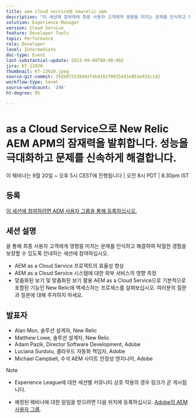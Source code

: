 ```yaml
---
title: aem cloud service용 newrelic apm
description: "이 세션에 참여하여 최종 사용자 고객에게 영향을 미치는 문제를 인식하고 해결하며, AEM as a Cloud Service 프로젝트의 효율성을 개선하고, AEM as a Cloud Service 시스템에 대한 외부 서비스의 영향력을 측정하고, 맞춤형 뷰를 최대한 활용하여 탁월한 경험을 제공하는 데 도움을 드립니다. AEMas a Cloud Service 에 기본적으로 포함된 기능인 New Relic에 액세스하는 프로세스에 대해 알아봅니다. 여러분의 질문과 질문에 주저하지 마세요."
solution: Experience Manager
version: Cloud Service
feature: Developer Tools
topic: Performance
role: Developer
level: Intermediate
doc-type: Event
last-substantial-update: 2023-09-08T00:00:00Z
jira: KT-13920
thumbnail: KT-13920.jpeg
source-git-commit: 192b072538492f4b4161f0915441e851e933c1d2
workflow-type: tm+mt
source-wordcount: '294'
ht-degree: 0%

---
```



# as a Cloud Service으로 New Relic AEM APM의 잠재력을 발휘합니다. 성능을 극대화하고 문제를 신속하게 해결합니다.

이 웨비나는 9월 20일 ~ 오후 5시 CEST에 진행됩니다 | 오전 8시 PDT | 8.30pm IST

## 등록

[이 세션에 참여하려면 AEM 사용자 그룹을 통해 등록하십시오.](https://aem-augs.adobe.com/events/details/adobe-experience-manager-aem-learning-chapter-presents-harness-the-power-of-new-relic-apm-for-aem-as-a-cloud-service-boost-performance-amp-rapid-issue-fix/)

## 세션 설명

을 통해 최종 사용자 고객에게 영향을 미치는 문제를 인식하고 해결하여 탁월한 경험을 보장할 수 있도록 안내하는 세션에 참여하십시오.

* AEM as a Cloud Service 프로젝트의 효율성 향상
* AEM as a Cloud Service 시스템에 대한 외부 서비스의 영향 측정
* 맞춤화된 보기 및 맞춤화된 보기 활용 AEM as a Cloud Service으로 기본적으로 포함된 기능인 New Relic에 액세스하는 프로세스를 살펴보십시오. 여러분의 질문과 질문에 대해 주저하지 마세요.

## 발표자

* Alan Mon, 솔루션 설계자, New Relic
* Matthew Lowe, 솔루션 설계자, New Relic
* Adam Pazik, Director Software Development, Adobe
* Luciana Surdoiu, 클라우드 자동화 책임자, Adobe
* Michael Campbell, 수석 AEM 사이트 안정성 엔지니어, Adobe

>[!NOTE]
>
>* Experience League에 대한 세션별 커뮤니티 상호 작용의 경우 링크가 곧 게시됩니다.
>
>* 예정된 웨비나에 대한 알림을 받으려면 다음 위치에 등록하십시오. [Adobe의 AEM 사용자 그룹](https://aem-augs.adobe.com/).

